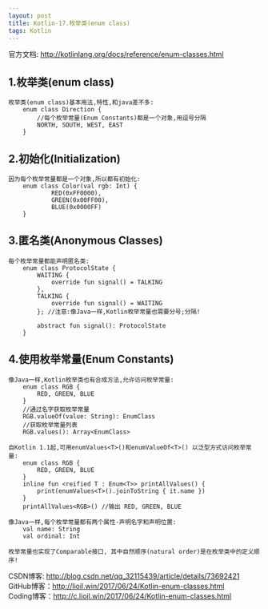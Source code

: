 ```yaml
---
layout: post
title: Kotlin-17.枚举类(enum class)
tags: Kotlin
---
```

官方文档: http://kotlinlang.org/docs/reference/enum-classes.html
 
## 1.枚举类(enum class)    
    枚举类(enum class)基本用法,特性,和java差不多:
        enum class Direction {
            //每个枚举常量(Enum Constants)都是一个对象,用逗号分隔
            NORTH, SOUTH, WEST, EAST
        }

## 2.初始化(Initialization)
    因为每个枚举常量都是一个对象,所以都有初始化:
        enum class Color(val rgb: Int) {
                RED(0xFF0000),
                GREEN(0x00FF00),
                BLUE(0x0000FF)
        }

## 3.匿名类(Anonymous Classes)
    每个枚举常量都能声明匿名类:
        enum class ProtocolState {            
            WAITING {
                override fun signal() = TALKING
            },
            TALKING {
                override fun signal() = WAITING                
            }; //注意:像Java一样,Kotlin枚举常量也需要分号;分隔!

            abstract fun signal(): ProtocolState
        }

## 4.使用枚举常量(Enum Constants)
    像Java一样,Kotlin枚举类也有合成方法,允许访问枚举常量:
        enum class RGB { 
            RED, GREEN, BLUE 
        }
        //通过名字获取枚举常量
        RGB.valueOf(value: String): EnumClass
        //获取枚举常量列表
        RGB.values(): Array<EnumClass>        

    自Kotlin 1.1起,可用enumValues<T>()和enumValueOf<T>() 以泛型方式访问枚举常量:
        enum class RGB { 
            RED, GREEN, BLUE 
        }
        inline fun <reified T : Enum<T>> printAllValues() {
            print(enumValues<T>().joinToString { it.name })
        }
        printAllValues<RGB>() //输出 RED, GREEN, BLUE

    像Java一样,每个枚举常量都有两个属性-声明名字和声明位置:
        val name: String
        val ordinal: Int

    枚举常量也实现了Comparable接口, 其中自然顺序(natural order)是在枚举类中的定义顺序!

CSDN博客: http://blog.csdn.net/qq_32115439/article/details/73692421   
GitHub博客：http://lioil.win/2017/06/24/Kotlin-enum-classes.html   
Coding博客：http://c.lioil.win/2017/06/24/Kotlin-enum-classes.html